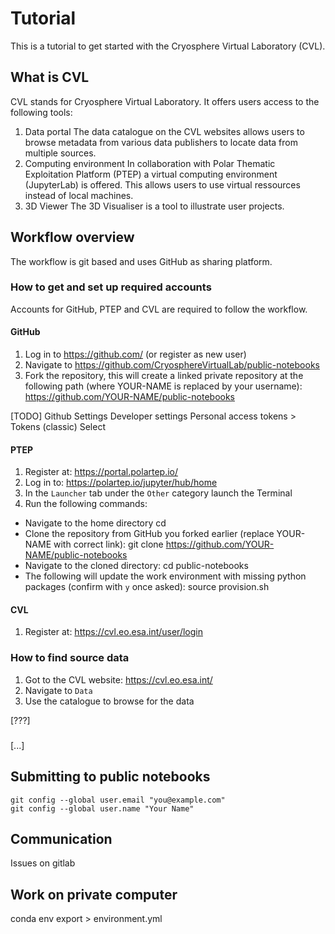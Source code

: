 # Tutorial
This is a tutorial to get started with the Cryosphere Virtual Laboratory (CVL).

## What is CVL
CVL stands for Cryosphere Virtual Laboratory. It offers users access to the following tools:
1. Data portal
The data catalogue on the CVL websites allows users to browse metadata from various data publishers to locate data from multiple sources.
2. Computing environment
In collaboration with Polar Thematic Exploitation Platform (PTEP) a virtual computing environment (JupyterLab) is offered. This allows users to use virtual ressources instead of local machines.
3. 3D Viewer
The 3D Visualiser is a tool to illustrate user projects.

## Workflow overview
The workflow is git based and uses GitHub as sharing platform.

### How to get and set up required accounts 
Accounts for GitHub, PTEP and CVL are required to follow the workflow.

#### GitHub
1. Log in to https://github.com/ (or register as new user)
2. Navigate to https://github.com/CryosphereVirtualLab/public-notebooks
3. Fork the repository, this will create a linked private repository at the following path (where YOUR-NAME is replaced by your username): https://github.com/YOUR-NAME/public-notebooks

[TODO]
Github
Settings
Developer settings
Personal access tokens > Tokens (classic)
Select 


#### PTEP
1. Register at: https://portal.polartep.io/
2. Log in to: https://polartep.io/jupyter/hub/home
3. In the `Launcher` tab under the `Other` category launch the Terminal
4. Run the following commands:
- Navigate to the home directory
    cd
- Clone the repository from GitHub you forked earlier (replace YOUR-NAME with correct link):
    git clone https://github.com/YOUR-NAME/public-notebooks
- Navigate to the cloned directory:
    cd public-notebooks
- The following will update the work environment with missing python packages (confirm with `y` once asked):
    source provision.sh
    

#### CVL
1. Register at: https://cvl.eo.esa.int/user/login


### How to find source data
1. Got to the CVL website: https://cvl.eo.esa.int/
2. Navigate to `Data`
3. Use the catalogue to browse for the data  

[???]



###


[...]

## Submitting to public notebooks
    git config --global user.email "you@example.com"
    git config --global user.name "Your Name"
    
    
## Communication
Issues on gitlab




## Work on private computer
conda env export > environment.yml